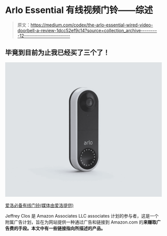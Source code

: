 # Arlo Essential 有线视频门铃——综述

> 原文：<https://medium.com/codex/the-arlo-essential-wired-video-doorbell-a-review-1dcc52ef9c14?source=collection_archive---------12----------------------->

## 毕竟到目前为止我已经买了三个了！

![](img/1852ca1091d385dbb2dc3a15dc11dba5.png)

[爱洛必备有线门铃(媒体由爱洛提供)](https://www.amazon.com/Arlo-Essential-Wired-Video-Doorbell/dp/B07YMV9VMT/ref=sr_1_5?crid=2TKIXCHQVMT2X&keywords=arlo%2Bessential%2Bwired%2Bvideo%2Bdoorbell&qid=1668779079&sprefix=arlo%2Bess%2Caps%2C127&sr=8-5&th=1#:~:text=https%3A//amzn.to/3gkHYtG)

Jeffrey Clos 是 Amazon Associates LLC associates 计划的参与者，这是一个附属广告计划，旨在为网站提供一种通过广告和链接到 Amazon.com 的[](http://amazon.com/)**来赚取广告费的手段。本文中有一些链接指向所描述的产品。**